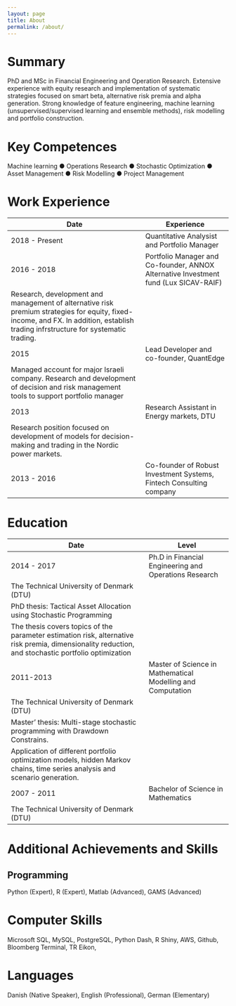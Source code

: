 ```yaml
---
layout: page
title: About
permalink: /about/
---
```

# Summary
PhD and MSc in Financial Engineering and Operation Research. Extensive experience with equity research and implementation of systematic strategies focused on smart beta, alternative risk premia and alpha generation. Strong knowledge of feature engineering, machine learning (unsupervised/supervised learning and ensemble methods), risk modelling and portfolio construction.

# Key Competences
Machine learning ● Operations Research ● Stochastic Optimization ● Asset Management ● Risk Modelling ● Project Management 


# Work Experience

Date | Experience
------------ | -------------
2018 - Present | Quantitative Analysist and Portfolio Manager
2016 - 2018 | Portfolio Manager and Co-founder, ANNOX Alternative Investment fund (Lux SICAV-RAIF) 
 | Research, development and management of alternative risk premium strategies for equity, fixed-income, and FX. In addition, establish trading infrstructure for systematic trading.
2015 | Lead Developer and co-founder, QuantEdge
 | Managed account for major Israeli company. Research and development of decision and risk management tools to support portfolio manager
2013 | Research Assistant in Energy markets, DTU
 | Research position focused on development of models for decision-making and trading in the Nordic power markets.
2013 - 2016 | Co-founder of Robust Investment Systems, Fintech Consulting company

# Education
Date | Level
------------ | -------------
2014 - 2017 | Ph.D in Financial Engineering and Operations Research
 | The Technical University of Denmark (DTU)
 | PhD thesis: Tactical Asset Allocation using Stochastic Programming
 | The thesis covers topics of the parameter estimation risk, alternative risk premia, dimensionality reduction, and stochastic portfolio optimization
2011-2013 | Master of Science in Mathematical Modelling and Computation
 | The Technical University of Denmark (DTU)
 | Master’ thesis: Multi-stage stochastic programming with Drawdown Constrains.
 | Application of different portfolio optimization models, hidden Markov chains, time series analysis and scenario generation.
2007 - 2011 | Bachelor of Science in Mathematics
| The Technical University of Denmark (DTU)

# Additional Achievements and Skills
## Programming 
Python (Expert), R (Expert), Matlab (Advanced), GAMS (Advanced)

# Computer Skills
Microsoft SQL, MySQL, PostgreSQL, Python Dash, R Shiny, AWS, Github, Bloomberg Terminal, TR Eikon,

# Languages 
Danish (Native Speaker), English (Professional), German (Elementary)
